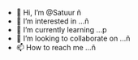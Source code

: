 - 👋 Hi, I’m @Satuur ñ
- 👀 I’m interested in ...ñ
- 🌱 I’m currently learning ...p
- 💞️ I’m looking to collaborate on ...ñ
- 📫 How to reach me ...ñ

<!---
Satuur/Satuur is a ✨ special ✨ repository because its `README.md` (this file) appears on your GitHub profile.
You can click the Preview link to take a look at your changes.
--->
